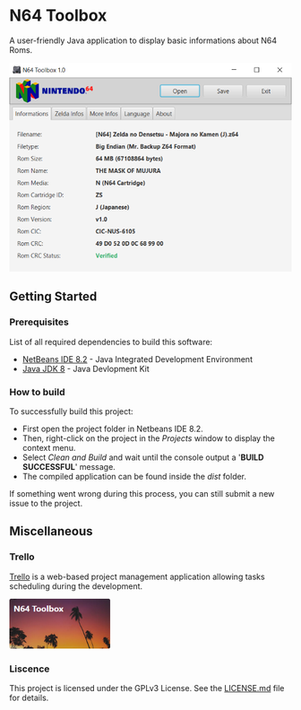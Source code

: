 # N64 Toolbox
A user-friendly Java application to display basic informations about N64 Roms.

<kbd><img width="520" height="373" src="assets/images/n64-toolbox-app-02.png" /></kbd>

## Getting Started

### Prerequisites
List of all required dependencies to build this software:
* [NetBeans IDE 8.2](https://netbeans.org/downloads/8.2/) - Java Integrated Development Environment
* [Java JDK 8](https://www.oracle.com/technetwork/java/javase/downloads/jdk8-downloads-2133151.html) - Java Devlopment Kit

### How to build
To successfully build this project:
* First open the project folder in Netbeans IDE 8.2.
* Then, right-click on the project in the *Projects* window to display the context menu.
* Select *Clean and Build* and wait until the console output a '**BUILD SUCCESSFUL**' message.
* The compiled application can be found inside the *dist* folder.

If something went wrong during this process, you can still submit a new issue to the project.

## Miscellaneous

### Trello
[Trello](https://trello.com/) is a web-based project management application allowing tasks scheduling during the development.

<a href="https://trello.com/b/PPUtJUie/n64-toolbox" target="_blank"><img width="180" height="89" src="assets/images/n64-toolbox-thumb.png" /></a>

### Liscence
This project is licensed under the GPLv3 License. See the [LICENSE.md](LICENSE.md) file for details.
